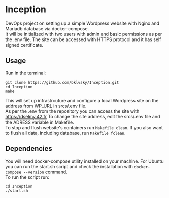 # Inception
DevOps project on setting up a simple Wordpress website with Nginx and Mariadb database via docker-compose.  
It will be initialized with two users with admin and basic permissions as per the .env file. The site can be accessed with HTTPS protocol and it has self signed certificate.  

## Usage  
Run in the terminal:
```
git clone https://github.com/bklvsky/Inception.git
cd Inception
make
```
This will set up infrastrcuture and configure a local Wordpress site on the address from WP_URL in srcs/.env file.  
As per the .env from the repository you can access the site with https://dselmy.42.fr
To change the site address, edit the srcs/.env file and the ADRESS variable in Makefile.  
To stop and flush website's containers run `Makefile clean`. If you also want to flush all data, including database, run `Makefile fclean`. 

## Dependencies  
You will need docker-compose utility installed on your machine. For Ubuntu you can run the start.sh script and check the installation with `docker-compose --version` command.  
To run the script run:  
```
cd Inception
./start.sh
```

